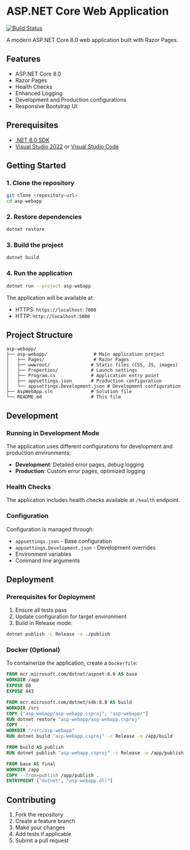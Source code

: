 # ASP.NET Core Web Application

[![Build Status](https://dev.azure.com/RaviKumar-practice/DevOps/_apis/build/status%2Fravikumarvelu.Azure-DevOps-Dotnet-app?branchName=main)](https://dev.azure.com/RaviKumar-practice/DevOps/_build/latest?definitionId=4&branchName=main)

A modern ASP.NET Core 8.0 web application built with Razor Pages.

## Features

- ASP.NET Core 8.0
- Razor Pages
- Health Checks
- Enhanced Logging
- Development and Production configurations
- Responsive Bootstrap UI

## Prerequisites

- [.NET 8.0 SDK](https://dotnet.microsoft.com/download/dotnet/8.0)
- [Visual Studio 2022](https://visualstudio.microsoft.com/) or [Visual Studio Code](https://code.visualstudio.com/)

## Getting Started

### 1. Clone the repository

```bash
git clone <repository-url>
cd asp-webapp
```

### 2. Restore dependencies

```bash
dotnet restore
```

### 3. Build the project

```bash
dotnet build
```

### 4. Run the application

```bash
dotnet run --project asp-webapp
```

The application will be available at:

- HTTPS: `https://localhost:7000`
- HTTP: `http://localhost:5000`

## Project Structure

```
asp-webapp/
├── asp-webapp/                 # Main application project
│   ├── Pages/                  # Razor Pages
│   ├── wwwroot/               # Static files (CSS, JS, images)
│   ├── Properties/            # Launch settings
│   ├── Program.cs             # Application entry point
│   ├── appsettings.json       # Production configuration
│   └── appsettings.Development.json # Development configuration
├── AspWebApp.sln              # Solution file
└── README.md                  # This file
```

## Development

### Running in Development Mode

The application uses different configurations for development and production environments:

- **Development**: Detailed error pages, debug logging
- **Production**: Custom error pages, optimized logging

### Health Checks

The application includes health checks available at `/health` endpoint.

### Configuration

Configuration is managed through:

- `appsettings.json` - Base configuration
- `appsettings.Development.json` - Development overrides
- Environment variables
- Command line arguments

## Deployment

### Prerequisites for Deployment

1. Ensure all tests pass
2. Update configuration for target environment
3. Build in Release mode:

```bash
dotnet publish -c Release -o ./publish
```

### Docker (Optional)

To containerize the application, create a `Dockerfile`:

```dockerfile
FROM mcr.microsoft.com/dotnet/aspnet:8.0 AS base
WORKDIR /app
EXPOSE 80
EXPOSE 443

FROM mcr.microsoft.com/dotnet/sdk:8.0 AS build
WORKDIR /src
COPY ["asp-webapp/asp-webapp.csproj", "asp-webapp/"]
RUN dotnet restore "asp-webapp/asp-webapp.csproj"
COPY . .
WORKDIR "/src/asp-webapp"
RUN dotnet build "asp-webapp.csproj" -c Release -o /app/build

FROM build AS publish
RUN dotnet publish "asp-webapp.csproj" -c Release -o /app/publish

FROM base AS final
WORKDIR /app
COPY --from=publish /app/publish .
ENTRYPOINT ["dotnet", "asp-webapp.dll"]
```

## Contributing

1. Fork the repository
2. Create a feature branch
3. Make your changes
4. Add tests if applicable
5. Submit a pull request
